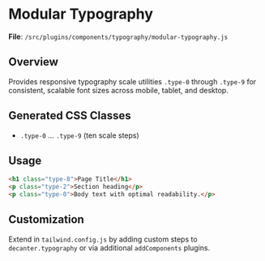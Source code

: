 # Modular Typography

**File**: `/src/plugins/components/typography/modular-typography.js`

## Overview
Provides responsive typography scale utilities `.type-0` through `.type-9` for consistent, scalable font sizes across mobile, tablet, and desktop.

## Generated CSS Classes
- `.type-0` … `.type-9` (ten scale steps)

## Usage
```html
<h1 class="type-8">Page Title</h1>
<p class="type-2">Section heading</p>
<p class="type-0">Body text with optimal readability.</p>
```

## Customization
Extend in `tailwind.config.js` by adding custom steps to `decanter.typography` or via additional `addComponents` plugins.